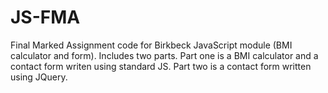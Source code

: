 # JS-FMA
Final Marked Assignment code for Birkbeck JavaScript module (BMI calculator and form). 
Includes two parts.
Part one is a BMI calculator and a contact form writen using standard JS.
Part two is a contact form written using JQuery.
